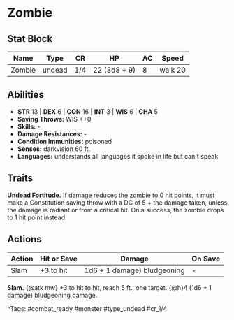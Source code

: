 # Zombie

## Stat Block

| Name | Type | CR | HP | AC | Speed |
|------|------|----|----|----|-------|
| Zombie | undead | 1/4 | 22 (3d8 + 9) | 8 | walk 20 |

## Abilities

- **STR** 13 | **DEX** 6 | **CON** 16 | **INT** 3 | **WIS** 6 | **CHA** 5
- **Saving Throws:** WIS ++0  
- **Skills:** -  
- **Damage Resistances:** -  
- **Condition Immunities:** poisoned  
- **Senses:** darkvision 60 ft.  
- **Languages:** understands all languages it spoke in life but can't speak

## Traits

**Undead Fortitude.** If damage reduces the zombie to 0 hit points, it must make a Constitution saving throw with a DC of 5 + the damage taken, unless the damage is radiant or from a critical hit. On a success, the zombie drops to 1 hit point instead.


## Actions

| Action | Hit or Save | Damage | On Save |
|--------|--------------|--------|----------|
| Slam | +3 to hit | 1d6 + 1 damage) bludgeoning | - |

**Slam.** {@atk mw} +3 to hit to hit, reach 5 ft., one target. {@h}4 (1d6 + 1 damage) bludgeoning damage.


^Tags: #combat_ready #monster #type_undead #cr_1/4